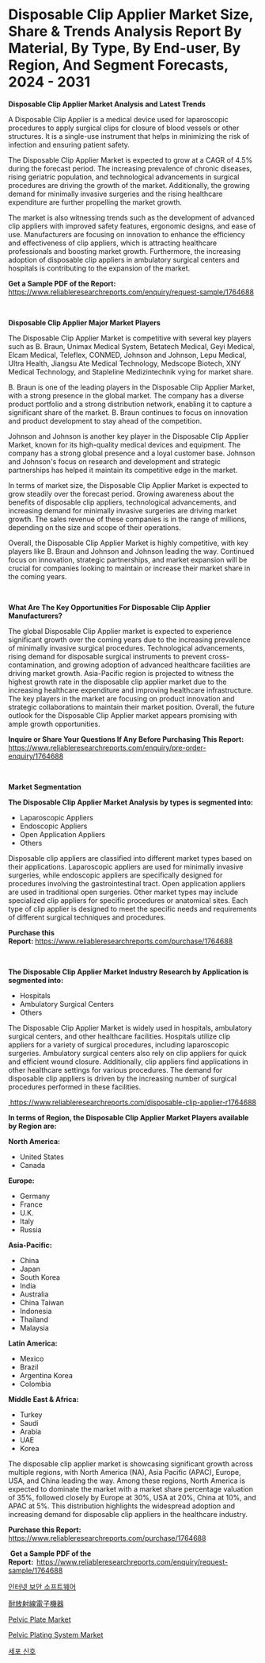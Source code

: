 <p><h1>Disposable Clip Applier Market Size, Share & Trends Analysis Report By Material, By Type, By End-user, By Region, And Segment Forecasts, 2024 - 2031</h1></p><p><strong>Disposable Clip Applier Market Analysis and Latest Trends</strong></p>
<p><p>A Disposable Clip Applier is a medical device used for laparoscopic procedures to apply surgical clips for closure of blood vessels or other structures. It is a single-use instrument that helps in minimizing the risk of infection and ensuring patient safety.</p><p>The Disposable Clip Applier Market is expected to grow at a CAGR of 4.5% during the forecast period. The increasing prevalence of chronic diseases, rising geriatric population, and technological advancements in surgical procedures are driving the growth of the market. Additionally, the growing demand for minimally invasive surgeries and the rising healthcare expenditure are further propelling the market growth.</p><p>The market is also witnessing trends such as the development of advanced clip appliers with improved safety features, ergonomic designs, and ease of use. Manufacturers are focusing on innovation to enhance the efficiency and effectiveness of clip appliers, which is attracting healthcare professionals and boosting market growth. Furthermore, the increasing adoption of disposable clip appliers in ambulatory surgical centers and hospitals is contributing to the expansion of the market.</p></p>
<p><strong>Get a Sample PDF of the Report:&nbsp;</strong> <a href="https://www.reliableresearchreports.com/enquiry/request-sample/1764688">https://www.reliableresearchreports.com/enquiry/request-sample/1764688</a></p>
<p>&nbsp;</p>
<p><strong>Disposable Clip Applier Major Market Players</strong></p>
<p><p>The Disposable Clip Applier Market is competitive with several key players such as B. Braun, Unimax Medical System, Betatech Medical, Geyi Medical, Elcam Medical, Teleflex, CONMED, Johnson and Johnson, Lepu Medical, Ultra Health, Jiangsu Ate Medical Technology, Medscope Biotech, XNY Medical Technology, and Stapleline Medizintechnik vying for market share.</p><p>B. Braun is one of the leading players in the Disposable Clip Applier Market, with a strong presence in the global market. The company has a diverse product portfolio and a strong distribution network, enabling it to capture a significant share of the market. B. Braun continues to focus on innovation and product development to stay ahead of the competition.</p><p>Johnson and Johnson is another key player in the Disposable Clip Applier Market, known for its high-quality medical devices and equipment. The company has a strong global presence and a loyal customer base. Johnson and Johnson's focus on research and development and strategic partnerships has helped it maintain its competitive edge in the market.</p><p>In terms of market size, the Disposable Clip Applier Market is expected to grow steadily over the forecast period. Growing awareness about the benefits of disposable clip appliers, technological advancements, and increasing demand for minimally invasive surgeries are driving market growth. The sales revenue of these companies is in the range of millions, depending on the size and scope of their operations.</p><p>Overall, the Disposable Clip Applier Market is highly competitive, with key players like B. Braun and Johnson and Johnson leading the way. Continued focus on innovation, strategic partnerships, and market expansion will be crucial for companies looking to maintain or increase their market share in the coming years.</p></p>
<p>&nbsp;</p>
<p><strong>What Are The Key Opportunities For Disposable Clip Applier Manufacturers?</strong></p>
<p><p>The global Disposable Clip Applier market is expected to experience significant growth over the coming years due to the increasing prevalence of minimally invasive surgical procedures. Technological advancements, rising demand for disposable surgical instruments to prevent cross-contamination, and growing adoption of advanced healthcare facilities are driving market growth. Asia-Pacific region is projected to witness the highest growth rate in the disposable clip applier market due to the increasing healthcare expenditure and improving healthcare infrastructure. The key players in the market are focusing on product innovation and strategic collaborations to maintain their market position. Overall, the future outlook for the Disposable Clip Applier market appears promising with ample growth opportunities.</p></p>
<p><strong>Inquire or Share Your Questions If Any Before Purchasing This Report:</strong> <a href="https://www.reliableresearchreports.com/enquiry/pre-order-enquiry/1764688">https://www.reliableresearchreports.com/enquiry/pre-order-enquiry/1764688</a></p>
<p>&nbsp;</p>
<p><strong>Market Segmentation</strong></p>
<p><strong>The Disposable Clip Applier Market Analysis by types is segmented into:</strong></p>
<p><ul><li>Laparoscopic Appliers</li><li>Endoscopic Appliers</li><li>Open Application Appliers</li><li>Others</li></ul></p>
<p><p>Disposable clip appliers are classified into different market types based on their applications. Laparoscopic appliers are used for minimally invasive surgeries, while endoscopic appliers are specifically designed for procedures involving the gastrointestinal tract. Open application appliers are used in traditional open surgeries. Other market types may include specialized clip appliers for specific procedures or anatomical sites. Each type of clip applier is designed to meet the specific needs and requirements of different surgical techniques and procedures.</p></p>
<p><strong>Purchase this Report:&nbsp;</strong><a href="https://www.reliableresearchreports.com/purchase/1764688">https://www.reliableresearchreports.com/purchase/1764688</a></p>
<p>&nbsp;</p>
<p><strong>The Disposable Clip Applier Market Industry Research by Application is segmented into:</strong></p>
<p><ul><li>Hospitals</li><li>Ambulatory Surgical Centers</li><li>Others</li></ul></p>
<p><p>The Disposable Clip Applier Market is widely used in hospitals, ambulatory surgical centers, and other healthcare facilities. Hospitals utilize clip appliers for a variety of surgical procedures, including laparoscopic surgeries. Ambulatory surgical centers also rely on clip appliers for quick and efficient wound closure. Additionally, clip appliers find applications in other healthcare settings for various procedures. The demand for disposable clip appliers is driven by the increasing number of surgical procedures performed in these facilities.</p></p>
<p><a href="https://www.reliableresearchreports.com/disposable-clip-applier-r1764688">&nbsp;https://www.reliableresearchreports.com/disposable-clip-applier-r1764688</a></p>
<p><strong>In terms of Region, the Disposable Clip Applier Market Players available by Region are:</strong></p>
<p>
    <p> <strong> North America: </strong>
        <ul>
            <li>United States</li>
            <li>Canada</li>
        </ul>
        </p> 
    <p> <strong> Europe: </strong>
        <ul>
            <li>Germany</li>
            <li>France</li>
            <li>U.K.</li>
            <li>Italy</li>
            <li>Russia</li>
        </ul>
        </p> 
    <p> <strong> Asia-Pacific: </strong>
        <ul>
            <li>China</li>
            <li>Japan</li>
            <li>South Korea</li>
            <li>India</li>
            <li>Australia</li>
            <li>China Taiwan</li>
            <li>Indonesia</li>
            <li>Thailand</li>
            <li>Malaysia</li>
        </ul>
        </p> 
    <p> <strong> Latin America: </strong>
        <ul>
            <li>Mexico</li>
            <li>Brazil</li>
            <li>Argentina Korea</li>
            <li>Colombia</li>
        </ul>
        </p> 
    <p> <strong> Middle East & Africa: </strong>
        <ul>
            <li>Turkey</li>
            <li>Saudi</li>
            <li>Arabia</li>
            <li>UAE</li>
            <li>Korea</li>
        </ul>
    </p>
    </p>
<p><p>The disposable clip applier market is showcasing significant growth across multiple regions, with North America (NA), Asia Pacific (APAC), Europe, USA, and China leading the way. Among these regions, North America is expected to dominate the market with a market share percentage valuation of 35%, followed closely by Europe at 30%, USA at 20%, China at 10%, and APAC at 5%. This distribution highlights the widespread adoption and increasing demand for disposable clip appliers in the healthcare industry.</p></p>
<p><strong>Purchase this Report: </strong><a href="https://www.reliableresearchreports.com/purchase/1764688">https://www.reliableresearchreports.com/purchase/1764688</a></p>
<p>&nbsp;<strong>Get a Sample PDF of the Report:&nbsp;&nbsp;</strong><a href="https://www.reliableresearchreports.com/enquiry/request-sample/1764688">https://www.reliableresearchreports.com/enquiry/request-sample/1764688</a></p>
<p><strong></strong></p>
<p><p><a href="https://medium.com/@marcpascual04/%EC%9D%B8%ED%84%B0%EB%84%B7-%EB%B3%B4%EC%95%88-%EC%86%8C%ED%94%84%ED%8A%B8%EC%9B%A8%EC%96%B4-%EC%8B%9C%EC%9E%A5-%EA%B2%BD%EC%9F%81-%EB%B6%84%EC%84%9D-%EC%8B%9C%EC%9E%A5-%EB%8F%99%ED%96%A5-%EB%B0%8F-2031%EB%85%84%EA%B9%8C%EC%A7%80%EC%9D%98-%EC%98%88%EC%B8%A1-d4b6d9fc6fee">인터넷 보안 소프트웨어</a></p><p><a href="https://medium.com/@diegomoen2016/%E6%94%BE%E5%B0%84%E7%B7%9A%E8%80%90%E6%80%A7%E9%9B%BB%E5%AD%90%E6%A9%9F%E5%99%A8%E5%B8%82%E5%A0%B4%E5%88%86%E6%9E%90-%E3%81%9D%E3%81%AEcagr-%E5%B8%82%E5%A0%B4%E3%82%BB%E3%82%B0%E3%83%A1%E3%83%B3%E3%83%86%E3%83%BC%E3%82%B7%E3%83%A7%E3%83%B3-%E3%81%8A%E3%82%88%E3%81%B3%E3%82%B0%E3%83%AD%E3%83%BC%E3%83%90%E3%83%AB%E7%94%A3%E6%A5%AD%E6%A6%82%E8%A6%81-1761a282d2a8">耐放射線電子機器</a></p><p><a href="https://github.com/MyrtisWest1/Market-Research-Report-List-1/blob/main/pelvic-plate-market.md">Pelvic Plate Market</a></p><p><a href="https://github.com/brenzgnarento/Market-Research-Report-List-2/blob/main/pelvic-plating-system-market.md">Pelvic Plating System Market</a></p><p><a href="https://medium.com/@candidarowe2022/%EC%84%B8%ED%8F%AC-%EC%8B%A0%ED%98%B8-%EC%8B%9C%EC%9E%A5-%EA%B2%BD%EC%9F%81-%EB%B6%84%EC%84%9D-%EC%8B%9C%EC%9E%A5-%EB%8F%99%ED%96%A5-%EB%B0%8F-2031%EB%85%84%EA%B9%8C%EC%A7%80%EC%9D%98-%EC%98%88%EC%B8%A1-419dfaea3d66">세포 신호</a></p></p>